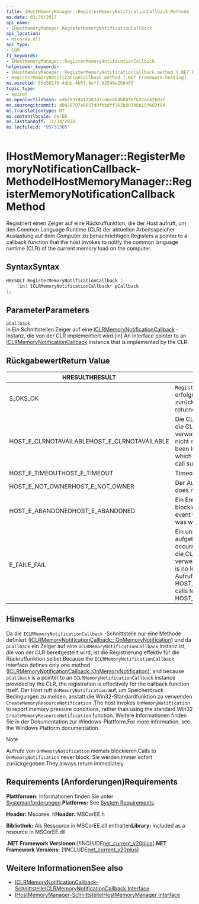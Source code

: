 ```yaml
---
title: IHostMemoryManager::RegisterMemoryNotificationCallback-Methode
ms.date: 03/30/2017
api_name:
- IHostMemoryManager.RegisterMemoryNotificationCallback
api_location:
- mscoree.dll
api_type:
- COM
f1_keywords:
- IHostMemoryManager::RegisterMemoryNotificationCallback
helpviewer_keywords:
- IHostMemoryManager::RegisterMemoryNotificationCallback method [.NET Framework hosting]
- RegisterMemoryNotificationCallback method [.NET Framework hosting]
ms.assetid: 65d301f6-4dbb-4b5f-8eff-82540e2b6465
topic_type:
- apiref
ms.openlocfilehash: edb29378412583d7cdec804b08f8f622d642b02f
ms.sourcegitcommit: d8020797a6657d0fbbdff362b80300815f682f94
ms.translationtype: MT
ms.contentlocale: de-DE
ms.lasthandoff: 11/24/2020
ms.locfileid: "95731305"
---
```

# <a name="ihostmemorymanagerregistermemorynotificationcallback-method"></a><span data-ttu-id="70f5b-102">IHostMemoryManager::RegisterMemoryNotificationCallback-Methode</span><span class="sxs-lookup"><span data-stu-id="70f5b-102">IHostMemoryManager::RegisterMemoryNotificationCallback Method</span></span>

<span data-ttu-id="70f5b-103">Registriert einen Zeiger auf eine Rückruffunktion, die der Host aufruft, um den Common Language Runtime (CLR) der aktuellen Arbeitsspeicher Auslastung auf dem Computer zu benachrichtigen.</span><span class="sxs-lookup"><span data-stu-id="70f5b-103">Registers a pointer to a callback function that the host invokes to notify the common language runtime (CLR) of the current memory load on the computer.</span></span>  
  
## <a name="syntax"></a><span data-ttu-id="70f5b-104">Syntax</span><span class="sxs-lookup"><span data-stu-id="70f5b-104">Syntax</span></span>  
  
```cpp  
HRESULT RegisterMemoryNotificationCallback (  
    [in] ICLRMemoryNotificationCallback* pCallback  
);  
```  
  
## <a name="parameters"></a><span data-ttu-id="70f5b-105">Parameter</span><span class="sxs-lookup"><span data-stu-id="70f5b-105">Parameters</span></span>  

 `pCallback`  
 <span data-ttu-id="70f5b-106">in Ein Schnittstellen Zeiger auf eine [ICLRMemoryNotificationCallback](iclrmemorynotificationcallback-interface.md) -Instanz, die von der CLR implementiert wird.</span><span class="sxs-lookup"><span data-stu-id="70f5b-106">[in] An interface pointer to an [ICLRMemoryNotificationCallback](iclrmemorynotificationcallback-interface.md) instance that is implemented by the CLR.</span></span>  
  
## <a name="return-value"></a><span data-ttu-id="70f5b-107">Rückgabewert</span><span class="sxs-lookup"><span data-stu-id="70f5b-107">Return Value</span></span>  
  
|<span data-ttu-id="70f5b-108">HRESULT</span><span class="sxs-lookup"><span data-stu-id="70f5b-108">HRESULT</span></span>|<span data-ttu-id="70f5b-109">BESCHREIBUNG</span><span class="sxs-lookup"><span data-stu-id="70f5b-109">Description</span></span>|  
|-------------|-----------------|  
|<span data-ttu-id="70f5b-110">S_OK</span><span class="sxs-lookup"><span data-stu-id="70f5b-110">S_OK</span></span>|<span data-ttu-id="70f5b-111">`RegisterMemoryNotificationCallback` wurde erfolgreich zurückgegeben.</span><span class="sxs-lookup"><span data-stu-id="70f5b-111">`RegisterMemoryNotificationCallback` returned successfully.</span></span>|  
|<span data-ttu-id="70f5b-112">HOST_E_CLRNOTAVAILABLE</span><span class="sxs-lookup"><span data-stu-id="70f5b-112">HOST_E_CLRNOTAVAILABLE</span></span>|<span data-ttu-id="70f5b-113">Die CLR wurde nicht in einen Prozess geladen, oder die CLR befindet sich in einem Zustand, in dem Sie verwalteten Code nicht ausführen oder den-Befehl nicht erfolgreich verarbeiten kann.</span><span class="sxs-lookup"><span data-stu-id="70f5b-113">The CLR has not been loaded into a process, or the CLR is in a state in which it cannot run managed code or process the call successfully.</span></span>|  
|<span data-ttu-id="70f5b-114">HOST_E_TIMEOUT</span><span class="sxs-lookup"><span data-stu-id="70f5b-114">HOST_E_TIMEOUT</span></span>|<span data-ttu-id="70f5b-115">Timeout des Aufrufes.</span><span class="sxs-lookup"><span data-stu-id="70f5b-115">The call timed out.</span></span>|  
|<span data-ttu-id="70f5b-116">HOST_E_NOT_OWNER</span><span class="sxs-lookup"><span data-stu-id="70f5b-116">HOST_E_NOT_OWNER</span></span>|<span data-ttu-id="70f5b-117">Der Aufrufer ist nicht Besitzer der Sperre.</span><span class="sxs-lookup"><span data-stu-id="70f5b-117">The caller does not own the lock.</span></span>|  
|<span data-ttu-id="70f5b-118">HOST_E_ABANDONED</span><span class="sxs-lookup"><span data-stu-id="70f5b-118">HOST_E_ABANDONED</span></span>|<span data-ttu-id="70f5b-119">Ein Ereignis wurde abgebrochen, während ein blockierter Thread oder eine Fiber darauf wartete.</span><span class="sxs-lookup"><span data-stu-id="70f5b-119">An event was canceled while a blocked thread or fiber was waiting on it.</span></span>|  
|<span data-ttu-id="70f5b-120">E_FAIL</span><span class="sxs-lookup"><span data-stu-id="70f5b-120">E_FAIL</span></span>|<span data-ttu-id="70f5b-121">Ein unbekannter schwerwiegender Fehler ist aufgetreten.</span><span class="sxs-lookup"><span data-stu-id="70f5b-121">An unknown catastrophic failure occurred.</span></span> <span data-ttu-id="70f5b-122">Wenn eine Methode E_FAIL zurückgibt, ist die CLR innerhalb des Prozesses nicht mehr verwendbar.</span><span class="sxs-lookup"><span data-stu-id="70f5b-122">When a method returns E_FAIL, the CLR is no longer usable within the process.</span></span> <span data-ttu-id="70f5b-123">Nachfolgende Aufrufe von Hostingmethoden geben HOST_E_CLRNOTAVAILABLE zurück.</span><span class="sxs-lookup"><span data-stu-id="70f5b-123">Subsequent calls to hosting methods return HOST_E_CLRNOTAVAILABLE.</span></span>|  
  
## <a name="remarks"></a><span data-ttu-id="70f5b-124">Hinweise</span><span class="sxs-lookup"><span data-stu-id="70f5b-124">Remarks</span></span>  

 <span data-ttu-id="70f5b-125">Da die `ICLRMemoryNotificationCallback` -Schnittstelle nur eine Methode definiert ([ICLRMemoryNotificationCallback:: OnMemoryNotification](iclrmemorynotificationcallback-onmemorynotification-method.md)) und da `pCallback` ein Zeiger auf eine `ICLRMemoryNotificationCallback` Instanz ist, die von der CLR bereitgestellt wird, ist die Registrierung effektiv für die Rückruffunktion selbst.</span><span class="sxs-lookup"><span data-stu-id="70f5b-125">Because the `ICLRMemoryNotificationCallback` interface defines only one method ([ICLRMemoryNotificationCallback::OnMemoryNotification](iclrmemorynotificationcallback-onmemorynotification-method.md)), and because `pCallback` is a pointer to an `ICLRMemoryNotificationCallback` instance provided by the CLR, the registration is effectively for the callback function itself.</span></span> <span data-ttu-id="70f5b-126">Der Host ruft `OnMemoryNotification` auf, um Speicherdruck Bedingungen zu melden, anstatt die Win32-Standardfunktion zu verwenden `CreateMemoryResourceNotification` .</span><span class="sxs-lookup"><span data-stu-id="70f5b-126">The host invokes `OnMemoryNotification` to report memory pressure conditions, rather than using the standard Win32 `CreateMemoryResourceNotification` function.</span></span> <span data-ttu-id="70f5b-127">Weitere Informationen finden Sie in der Dokumentation zur Windows-Plattform.</span><span class="sxs-lookup"><span data-stu-id="70f5b-127">For more information, see the Windows Platform documentation.</span></span>  
  
> [!NOTE]
> <span data-ttu-id="70f5b-128">Aufrufe von `OnMemoryNotification` niemals blockieren.</span><span class="sxs-lookup"><span data-stu-id="70f5b-128">Calls to `OnMemoryNotification` never block.</span></span> <span data-ttu-id="70f5b-129">Sie werden immer sofort zurückgegeben.</span><span class="sxs-lookup"><span data-stu-id="70f5b-129">They always return immediately.</span></span>  
  
## <a name="requirements"></a><span data-ttu-id="70f5b-130">Requirements (Anforderungen)</span><span class="sxs-lookup"><span data-stu-id="70f5b-130">Requirements</span></span>  

 <span data-ttu-id="70f5b-131">**Plattformen:** Informationen finden Sie unter [Systemanforderungen](../../get-started/system-requirements.md).</span><span class="sxs-lookup"><span data-stu-id="70f5b-131">**Platforms:** See [System Requirements](../../get-started/system-requirements.md).</span></span>  
  
 <span data-ttu-id="70f5b-132">**Header:** Mscoree. h</span><span class="sxs-lookup"><span data-stu-id="70f5b-132">**Header:** MSCorEE.h</span></span>  
  
 <span data-ttu-id="70f5b-133">**Bibliothek:** Als Ressource in MSCorEE.dll enthalten</span><span class="sxs-lookup"><span data-stu-id="70f5b-133">**Library:** Included as a resource in MSCorEE.dll</span></span>  
  
 <span data-ttu-id="70f5b-134">**.NET Framework Versionen:**[!INCLUDE[net_current_v20plus](../../../../includes/net-current-v20plus-md.md)]</span><span class="sxs-lookup"><span data-stu-id="70f5b-134">**.NET Framework Versions:** [!INCLUDE[net_current_v20plus](../../../../includes/net-current-v20plus-md.md)]</span></span>  
  
## <a name="see-also"></a><span data-ttu-id="70f5b-135">Weitere Informationen</span><span class="sxs-lookup"><span data-stu-id="70f5b-135">See also</span></span>

- [<span data-ttu-id="70f5b-136">ICLRMemoryNotificationCallback-Schnittstelle</span><span class="sxs-lookup"><span data-stu-id="70f5b-136">ICLRMemoryNotificationCallback Interface</span></span>](iclrmemorynotificationcallback-interface.md)
- [<span data-ttu-id="70f5b-137">IHostMemoryManager-Schnittstelle</span><span class="sxs-lookup"><span data-stu-id="70f5b-137">IHostMemoryManager Interface</span></span>](ihostmemorymanager-interface.md)
